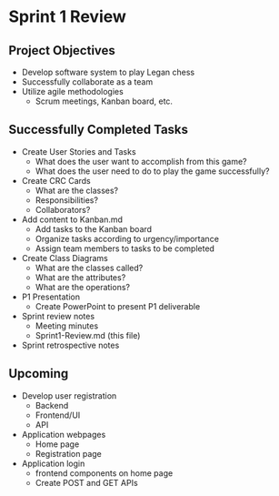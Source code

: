 # Sprint 1 Review

## Project Objectives
- Develop software system to play Legan chess
- Successfully collaborate as a team
- Utilize agile methodologies
  - Scrum meetings, Kanban board, etc.

## Successfully Completed Tasks
- Create User Stories and Tasks
  - What does the user want to accomplish from this game?
  - What does the user need to do to play the game successfully?
- Create CRC Cards
  - What are the classes?
  - Responsibilities?
  - Collaborators?
- Add content to Kanban.md
  - Add tasks to the Kanban board
  - Organize tasks according to urgency/importance
  - Assign team members to tasks to be completed
- Create Class Diagrams
  - What are the classes called?
  - What are the attributes?
  - What are the operations?
- P1 Presentation
  - Create PowerPoint to present P1 deliverable
- Sprint review notes
  - Meeting minutes
  - Sprint1-Review.md (this file)
- Sprint retrospective notes

## Upcoming
- Develop user registration
  - Backend
  - Frontend/UI
  - API
- Application webpages
  - Home page
  - Registration page
- Application login
  - frontend components on home page
  - Create POST and GET APIs
